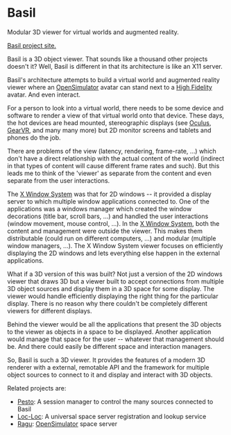 # Basil
Modular 3D viewer for virtual worlds and augmented reality.

[Basil project site.](http://misterblue.github.io/basil)

Basil is a 3D object viewer. That sounds like a thousand other projects
doesn't it?
Well, Basil is different in that its architecture is like an X11 server.

Basil's architecture attempts to build a virtual world and
augmented reality viewer where an [OpenSimulator] avatar can stand
next to a [High Fidelity] avatar. And even interact.

For a person to look into a virtual world, there needs to be some device and
software to render a view of that virtual world onto that device.
These days, the hot devices are head mounted, stereographic displays
(see [Oculus], [GearVR], and many many more) but 2D monitor screens and
tablets and phones do the job.

There are problems of the view (latency, rendering, frame-rate, ...)
which don't have a direct relationship with the actual content of
the world (indirect in that types of content will cause different
frame rates and such).
But this leads me to think of the 'viewer' as separate from the content
and even separate from the user interactions.

The [X Window System] was that for 2D windows -- it provided a display
server to which multiple window applications connected to.
One of the applications was a windows manager which created the window
decorations (title bar, scroll bars, ...) and handled the user interactions
(window movement, mouse control, ...).
In the [X Window System], both the content and management were outside the viewer.
This makes them distributable (could run on different computers, ...)
and modular (multiple window managers, ...).
The X Window System viewer focuses on efficiently displaying the 2D windows
and lets everything else happen in the external applications.

What if a 3D version of this was built?
Not just a version of the 2D windows viewer that draws 3D but a viewer
built to accept connections from multiple 3D object sources
and display them in a 3D space for some display.
The viewer would handle efficiently displaying the right thing for the particular
display.
There is no reason why there couldn't be completely different
viewers for different displays.

Behind the viewer would be all the applications that present the 3D objects
to the viewer as objects in a space to be displayed. Another application would
manage that space for the user -- whatever that management should be.
And there could easily be different space and interaction managers.

So, Basil is such a 3D viewer. It provides the features of a modern 3D
renderer with a external, remotable API and the framework for multiple
object sources to connect to it and display and interact with 3D objects.

Related projects are:

* [Pesto]: A session manager to control the many sources connected to Basil
* [Loc-Loc]: A universal space server registration and lookup service
* [Ragu]: [OpenSimulator] space server

[Basil]: http://misterblue.github.io/basil/
[OpenSimulator]: http://opensimulator.org/
[Oculus]: https://www.oculus.com/
[GearVR]: http://www.samsung.com/global/microsite/gearvr/
[High Fidelity]: http://highfidelity.io/
[X Window System]: http://en.wikipedia.org/wiki/X_Window_System
[Pesto]:  http://misterblue.github.io/pesto/
[Loc-Loc]: http://misterblue.github.io/loc-loc/
[Ragu]: http://misterblue.github.io/ragu/
